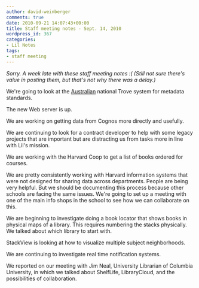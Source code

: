 ```yaml
---
author: david-weinberger
comments: true
date: 2010-09-21 14:07:43+00:00
title: Staff meeting notes - Sept. 14, 2010
wordpress_id: 367
categories:
- Lil Notes
tags:
- staff meeting
---
```


_Sorry. A week late with these staff meeting notes :( (Still not sure there's value in posting them, but that's not why there was a delay.)_

We're going to look at the [Australian](http://trove.nla.gov.au/) national Trove system for metadata standards.

The new Web server is up.

We are working on getting data from Cognos more directly and usefully.

We are continuing to look for a contract developer to help with some legacy projects that are important but are distracting us from tasks more in line with Lil's mission.

We are working with the Harvard Coop to get a list of books ordered for courses.

We are pretty consistently working with Harvard information systems that were not designed for sharing data across departments. People are being very helpful. But we should be documenting this process because other schools are facing the same issues.  We're going to set up a meeting with one of the main info shops in the school to see how we can collaborate on this.

We are beginning to investigate doing a book locator that shows books in physical maps of a library. This requires numbering the stacks physically. We talked about which library to start with.

StackView is looking at how to visualize multiple subject neighborhoods.

We are continuing to investigate real time notification systems.

We reported on our meeting with Jim Neal, University Librarian of Columbia University, in which we talked about ShelfLife, LibraryCloud, and the possibilities of collaboration.
